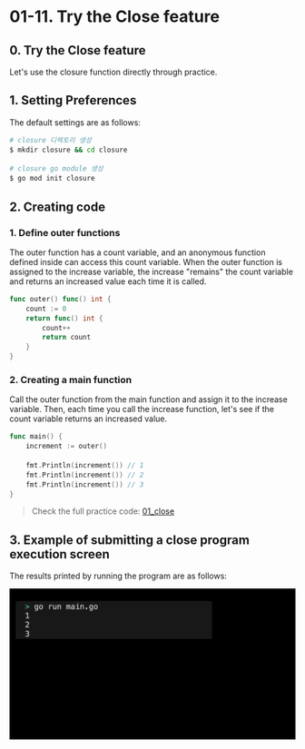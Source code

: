 # 01-11. Try the Close feature

## 0. Try the Close feature
Let's use the closure function directly through practice.

## 1. Setting Preferences
The default settings are as follows:
```sh
# closure 디렉토리 생성
$ mkdir closure && cd closure

# closure go module 생성 
$ go mod init closure
```

## 2. Creating code
### 1. Define outer functions
The outer function has a count variable, and an anonymous function defined inside can access this count variable. When the outer function is assigned to the increase variable, the increase "remains" the count variable and returns an increased value each time it is called.
```go
func outer() func() int {
    count := 0
    return func() int {
        count++
        return count
    }
}
```

### 2. Creating a main function
Call the outer function from the main function and assign it to the increase variable. Then, each time you call the increase function, let's see if the count variable returns an increased value.
```go
func main() {
    increment := outer()

    fmt.Println(increment()) // 1
    fmt.Println(increment()) // 2
    fmt.Println(increment()) // 3
}
```
> Check the full practice code: [01_close](../code/01_close/)

## 3. Example of submitting a close program execution screen
The results printed by running the program are as follows:
<div style="text-align: center;">
   <img src="../assets/01_basic_closure_result_example.png" alt="01_basic_closure_result_example" width="600"/>
</div>
